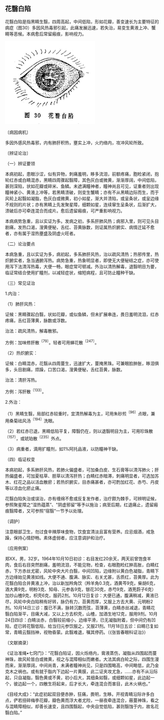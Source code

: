 ## 花翳白陷

花翳白陷是指黑睛生翳，四周高起，中间低陷，形如花瓣，善变速长为主要特征的病症（图30）多因风热毒邪引起，此痛发展迅速，若失治，易变生黄液上冲、蟹睛等恶候。本病愈后常留瘢痕，影响视力。

<img src="img\30.jpg" style="zoom:50%;" />

〔病因病机〕

多因外感风热毒邪，内有肺肝积热，壅实上冲，火灼络内，攻冲风轮所致。

〔辨证论治〕

（一）辨证要领

本病初起，患眼沙涩，似有异物，刺痛羞明，眵多流泪，前额疼痛，胞睑紧闭，抱轮红赤或白睛混赤，黑睛四周骤起翳障，其色灰白或微黄，渐渐厚阔，中间低陷，甚则深陷，状如花瓣或碎米、鱼鳞。未遮满瞳神者，瞳神尚且可见，证重者则出现瞳神紧小、黄液上冲等，若黑睛溃破，则变生蟹睛；亦有不从黑睛边际而生，而于风轮上起翳如凝脂，色灰白或微黄，初小如星，渐大并溃陷，或呈条状，或呈边缘不规则的片状；亦有黑睛上先发聚星障，细颗如星，连续窜生呈条状，后渐扩大，溃破后亦可牵连混合而成片。愈后遗留瘢痕，可严重影响视力。

本病病势急重，且以实证为多。发病之初，多系肝肺风热；病邪入里，则可见头目剧痛，发热口渴，溲黄便秘，舌红、苔黄脉数，则证属热炽腑实、病情迁延不愈者，亦有属于湿热壅盛及阴虚火旺者。

（二）论治要点

本病急重，且以实证为多，病初起，多系肺肝风热，治以疏风清热；热邪传里，热炽腑实者，急当通腑泻热。病势急重，热象明显者，即使无大便秘结之症，亦可使用泻下法清泻热毒，大便一畅，眼症常可顿减。外治以清热解毒，退翳明目为要，临证常结合使用扩瞳剂，以减轻症状，缩短病程，且可防止瞳种干缺。

（三）常见证治

1.内治：

（1）肺肝风热：

证候：黑睛骤起白翳，状如花瓣，或似鱼鳞，但未扩展串连，畏日羞明流泪，红赤疼痛，舌红苔薄黄，脉数或浮数。

治法：疏风清热，解毒散邪。

方例：加味修肝散<sup>〔79〕</sup>。轻者可用蝉花散<sup>〔247〕</sup>。

（2）热炽腑实：

证候：白睛混赤，花翳从四周蔓生，迅速扩大，蔓掩黑珠。可兼眼脸肿胀，眵泪俱多，头目剧痛，烦躁，口苦口渴，溲黄便秘，舌红苔黄，脉数。

治法：清肝泻热。

方例：泻肝散<sup>〔133〕</sup>。

2.外治：

（1）黑睛生翳，局部红赤较重时，宜清热解毒为主，可用朱砂煎<sup>〔96〕</sup>点眼，兼用桑菊祛风汤<sup>〔194〕</sup>洗眼。

（2）若红赤已退，黑睛低陷平复，障翳仍在，则以退翳明目为主，可用珍珠散<sup>〔157〕</sup>，或琥珀散<sup>〔235〕</sup>外点。

（3）病重者，滴用扩瞳剂，如1%阿托品液，以防瞳神干缺。

（四）临证权变

本病初起，多系肺肝风热，若肺火偏盛者，可加桑白皮、生石膏等以清泻肺火；肝热偏盛者，可加夏枯草、胆草以清泻肝热；白睛红赤暗滞，刺痛明显者，可选加苏木、红花之品以活血散瘀；若热炽腑实，目赤痛甚者，亦可酌加红花、赤芍、丹皮等以凉血化瘀止痛。

花翳白陷失治或误治，亦有缠绵不愈或反复发作者，治疗颇为棘手，可辨明证候，参照聚星障之“湿热蕴蒸”、"阴虚邪留”等予以施治；病至后期，红退痛止，遗留瘢痕翳障者，又可参照“宿翳”一节予以处理。

〔调护〕

注意眼部卫生，勿过食辛辣厚味食物，饮食宜清淡且富有营养。应忌烟酒，戒急躁，保持心情舒畅。素体虚弱者，应注意调护和治疗。

〔应用例案〕

郑XX，男，32岁。1964年10月10日初诊：右目发红20余天，两天前曾饱食羊肉，食后右目突然剧痛，羞明流泪，不能见物，检查，右眼胞睑红肿高胀，白睛红赤，下方赤丝尤密，风轮中央大片白翳，中间凹陷，边缘附以黄白色凝脂，青睛下方边缘始见黄液如线。大便不通、腹满、脉实、右关尤甚，舌质红，苔黄厚。此为花翳白陷合并黄液上冲，治以新加羚角饮（羚羊角0.3克，酒黄芩9克，柴胡6克，酒大黄9克，明粉3克、知母、元参各9克，银花30克，赤芍9克，酒茺蔚子6克）加炒山楂9克，枳壳6克，服药2剂。10月12日复诊：大便已通，腹满稍减，黄液已尽，风轮中央白陷稍有好转，脉仍有力，苔黄而厚，又服上方去大黄、元明粉2剂。10月14日三诊：腹已不满，脉转沉数而弦，苔薄黄，白睛赤丝减退，青睛花翳白陷渐平，目痛大减，又以上方去枳壳，山楂，加酒生地12克，服用9剂。10月24日四诊：白睛淡赤，白翳较前缩小，边缘平滑，已无凝脂附着，但中间仍有凹陷，症已转花翳低陷，给当归元参饮服之，又服21剂。11月18日五诊：曰睛已复如常，青睛云翳挡神，视物昏蒙。此翳难退，嘱其停药。（《张皆春眼科证治》）

〔文献摘录〕

《证治准绳•七窍门》：“花翳白陷证，因火烁络内，膏液蒸伤，凝脂从四围起而蔓神珠，故风轮皆白或微黄，视之与混障相似而嫩者。大法其病白轮之际，四围生漫而来，渐渐厚阔，中间尚青，未满者瞳神尚见，只是四围略高，中间略低，此乃金克木之祸也。或有就于脂内下边起一片黄膜，此二证夹攻尤急，……亦有不从沿际起，只自凝脂，翳色黄或不黄，初小后大，其细条如翳，或细颗如星，此边起一个，彼边起一个，四散生将起来，后才长大，牵连混合而害目，此木火祸也。”

《目经大成》：“此症初起双目便赤肿，狂痛，畏明，生眵。开视青睛沿际许多白点，俨若扭碎梅李花瓣，瓣色黄而浮大者尤险，一昼夜牵连混合，蔽蔓神珠，看之与混睛障相似，却善长速变，且四围翳起，中央自觉低陷，甚则翳蚀于内，故名花翳白陷。”
